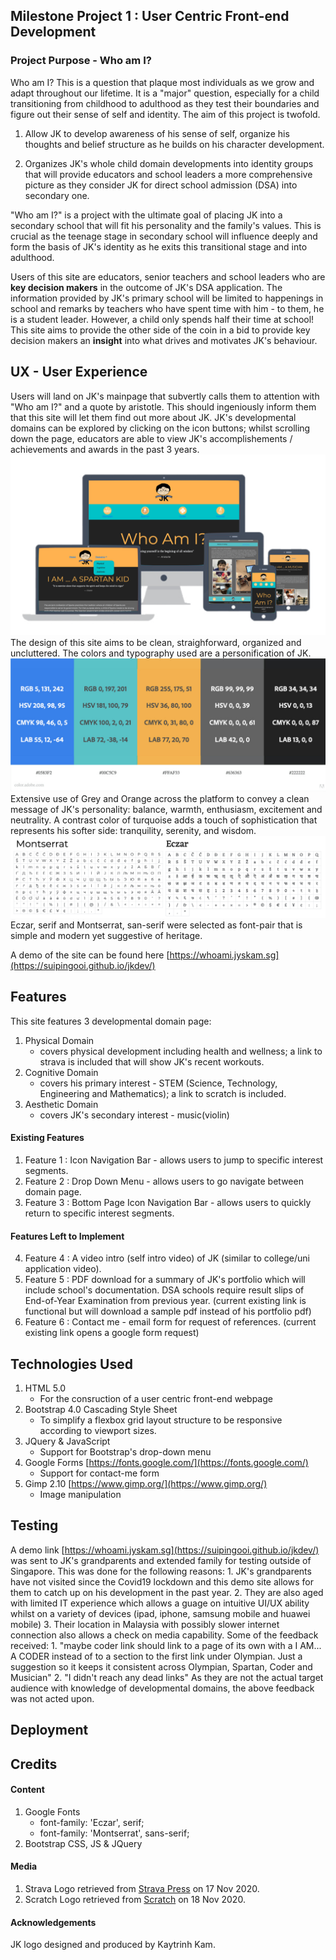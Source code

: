 <!-- readme file explains a site's purpose, value it provides to users & deployment procedure -->
## Milestone Project 1 : User Centric Front-end Development 

### Project Purpose - Who am I?

Who am I? This is a question that plaque most individuals as we grow and adapt throughout our lifetime. It is a "major" question, especially for a child transitioning from childhood to adulthood as they test their boundaries and figure out their sense of self and identity. The aim of this project is twofold.

1. Allow JK to develop awareness of his sense of self, organize his thoughts and belief structure as he builds on his character development.

2. Organizes JK's whole child domain developments into identity groups that will provide educators and school leaders a more comprehensive picture as they consider JK for direct school admission (DSA) into secondary one. 

"Who am I?" is a project with the ultimate goal of placing JK into a secondary school that will fit his personality and the family's values. This is crucial as the teenage stage in secondary school will influence deeply and form the basis of JK's identity as he exits this transitional stage and into adulthood.

Users of this site are educators, senior teachers and school leaders who are **key decision makers** in the outcome of JK's DSA application. The information provided by JK's primary school will be limited to happenings in school and remarks by teachers who have spent time with him - to them, he is a student leader. However, a child only spends half their time at school! This site aims to provide the other side of the coin in a bid to provide key decision makers an **insight** into what drives and motivates JK's behaviour. 

## UX - User Experience

Users will land on JK's mainpage that subvertly calls them to attention with "Who am I?" and a quote by aristotle. This should ingeniously inform them that this site will let them find out more about JK. JK's developmental domains can be explored by clicking on the icon buttons; whilst scrolling down the page, educators are able to view JK's accomplishements / achievements and awards in the past 3 years.
![Responsive Web Design Demo](images/core/demo.png)
The design of this site aims to be clean, straighforward, organized and uncluttered. The colors and typography used are a personification of JK.
![Color Chart](images/core/colorchart.jpeg)
Extensive use of Grey and Orange across the platform to convey a clean message of JK's personality: balance, warmth, enthusiasm, excitement and neutrality. A contrast color of turquoise adds a touch of sophistication that represents his softer side: tranquility, serenity, and wisdom.
![Font Gylps](images/core/fontgylps.png)
Eczar, serif and Montserrat, san-serif were selected as font-pair that is simple and modern yet suggestive of heritage.

A demo of the site can be found here [https://whoami.jyskam.sg](https://suipingooi.github.io/jkdev/)

## Features

This site features 3 developmental domain page:
1. Physical Domain
    * covers physical development including health and wellness; a link to strava is included that will show JK's recent workouts.
2. Cognitive Domain
    * covers his primary interest - STEM (Science, Technology, Engineering and Mathematics); a link to scratch is included.
3. Aesthetic Domain
    * covers JK's secondary interest - music(violin)

#### Existing Features
1. Feature 1 : Icon Navigation Bar - allows users to jump to specific interest segments.
2. Feature 2 : Drop Down Menu - allows users to go navigate between domain page.
3. Feature 3 : Bottom Page Icon Navigation Bar - allows users to quickly return to specific interest segments.

#### Features Left to Implement
4. Feature 4 : A video intro (self intro video) of JK (similar to college/uni application video).
5. Feature 5 : PDF download for a summary of JK's portfolio which will include school's documentation. DSA schools require result slips of End-of-Year Examination from previous year. (current existing link is functional but will download a sample pdf instead of his portfolio pdf)
6. Feature 6 : Contact me - email form for request of references.
(current existing link opens a google form request)


## Technologies Used
1. HTML 5.0
    * For the consruction of a user centric front-end webpage
2. Bootstrap 4.0 Cascading Style Sheet
    * To simplify a flexbox grid layout structure to be responsive according to viewport sizes. 
3. JQuery & JavaScript
    * Support for Bootstrap's drop-down menu
4. Google Forms [https://fonts.google.com/](https://fonts.google.com/)
    * Support for contact-me form
5. Gimp 2.10 [https://www.gimp.org/](https://www.gimp.org/)
    * Image manipulation

## Testing

A demo link [https://whoami.jyskam.sg](https://suipingooi.github.io/jkdev/) was sent to JK's grandparents and extended family for testing outside of Singapore. This was done for the following reasons:
    1. JK's grandparents have not visited since the Covid19 lockdown and this demo site allows for them to catch up on his development in the past year.
    2. They are also aged with limited IT experience which allows a guage on intuitive UI/UX ability whilst on a variety of devices (ipad, iphone, samsung mobile and huawei mobile) 
    3. Their location in Malaysia with possibly slower internet connection also allows a check on media capability.
Some of the feedback received: 
    1. "maybe coder link should link to a page of its own with a I AM... A CODER instead of to a section to the first link under Olympian. Just a suggestion so it keeps it consistent across Olympian, Spartan, Coder and Musician"
    2. "I didn't reach any dead links"
As they are not the actual target audience with knowledge of developmental domains, the above feedback was not acted upon.

## Deployment

<!-- This section should describe the process you went through to deploy the project to a hosting platform (e.g. GitHub Pages or Heroku). -->

<!-- In particular, you should provide all details of the differences between the deployed version and the development version -->

<!-- In addition, if it is not obvious, you should also describe how to run your code locally. -->
## Credits

#### Content
1. Google Fonts
    * font-family: 'Eczar', serif;
    * font-family: 'Montserrat', sans-serif;
2. Bootstrap CSS, JS & JQuery

#### Media
1. Strava Logo retrieved from [Strava Press](blog.strava.com/press/assets) on 17 Nov 2020.
2. Scratch Logo retrieved from [Scratch](https://scratch.mit.edu/) on 18 Nov 2020.

#### Acknowledgements

JK logo designed and produced by Kaytrinh Kam.
